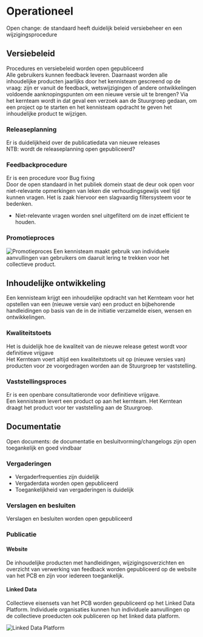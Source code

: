 # Operationeel

<aside class="note" title="Ken Krechmer">
Open change: de standaard heeft duidelijk beleid versiebeheer en een wijzigingsprocedure
</aside>

## Versiebeleid
<aside class="note" title="BOMOS">
Procedures en versiebeleid worden open gepubliceerd
</aside>
Alle gebruikers kunnen feedback leveren. Daarnaast worden alle inhoudelijke producten jaarlijks door het kennisteam gescreend op de vraag: zijn er vanuit de feedback, wetswijzigingen of andere ontwikkelingen voldoende aanknopingspunten om een nieuwe versie uit te brengen? Via het kernteam wordt in dat geval een verzoek aan de Stuurgroep gedaan, om een project op te starten en het kennisteam opdracht te geven het inhoudelijke product te wijzigen.


### Releaseplanning

<aside class="note" title="BOMOS">
Er is duidelijkheid over de publicatiedata van nieuwe releases 
</aside>
NTB: wordt de releaseplanning open gepubliceerd?

### Feedbackprocedure

<aside class="note" title="BOMOS">
Er is een procedure voor Bug fixing
</aside>



<aside class="note" title="AANDACHTSPUNT OPEN STANDAARD">
Door de open standaard in het publiek domein staat de deur ook open voor niet-relevante opmerkingen van leken die verhoudingsgewijs veel tijd kunnen vragen. Het is zaak hiervoor een slagvaardig filtersysteem voor te bedenken.
  <ul><li>Niet-relevante vragen worden snel uitgefilterd om de inzet efficient te houden.</li></ul>
  </aside>
  


### Promotieproces
![Promotieproces](./hoofdstukken/media/promotieproces.jpg "Promotieproces")
Een kennisteam maakt gebruik van individuele aanvullingen van gebruikers om daaruit lering te trekken voor het collectieve product. 


## Inhoudelijke ontwikkeling
Een kennisteam krijgt een inhoudelijke opdracht van het Kernteam voor het opstellen van een (nieuwe versie van) een product en bijbehorende handleidingen op basis van de in de initiatie verzamelde eisen, wensen en ontwikkelingen.


### Kwaliteitstoets
<aside class="note" title="BOMOS">
Het is duidelijk hoe de kwaliteit van de nieuwe release getest wordt voor definitieve vrijgave
</aside>
Het Kernteam voert altijd een kwaliteitstoets uit op (nieuwe versies van) producten voor ze voorgedragen worden aan de Stuurgroep ter vaststelling.


### Vaststellingsproces
<aside class="note" title="BOMOS">
Er is een openbare consultatieronde voor definitieve vrijgave.
</aside>
Een kennisteam levert een product op aan het kernteam.  Het Kerntean draagt het product voor ter vaststelling aan de Stuurgroep.



## Documentatie

<aside class="note" title="Ken Krechmer">
Open documents: de documentatie en besluitvorming/changelogs zijn open toegankelijk en goed vindbaar
</aside>

### Vergaderingen

<aside class="note" title="BOMOS">
<ul><li> Vergaderfrequenties zijn duidelijk </li>
<li> Vergaderdata worden open gepubliceerd </li>
<li> Toegankelijkheid van vergaderingen is duidelijk </li>
</aside>

### Verslagen en besluiten
<aside class="note" title="BOMOS">
Verslagen en besluiten worden open gepubliceerd
</aside>



### Publicatie

#### Website
De inhoudelijke producten met handleidingen, wijzigingsoverzichten en overzicht van verwerking van feedback worden gepubliceerd op de website van het PCB en zijn voor iedereen toegankelijk.

#### Linked Data

Collectieve eisensets van het PCB worden gepubliceerd op het Linked Data Platform. Individuele organisaties kunnen hun individuele aanvullingen op de collectieve proeducten ook publiceren op het linked data platform. 

![Linked Data Platform](./hoofdstukken/media/linkeddataplatform.jpg "Linked Data Platform")








